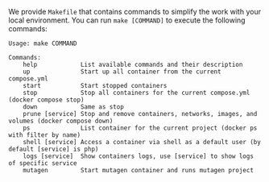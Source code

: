 We provide `Makefile` that contains commands to simplify the work with your local environment. You can run `make [COMMAND]` to execute the following commands:

```
Usage: make COMMAND

Commands:
    help            List available commands and their description 
    up              Start up all container from the current compose.yml 
    start           Start stopped containers 
    stop            Stop all containers for the current compose.yml (docker compose stop) 
    down            Same as stop
    prune [service] Stop and remove containers, networks, images, and volumes (docker compose down)
    ps              List container for the current project (docker ps with filter by name)
    shell [service] Access a container via shell as a default user (by default [service] is php)
    logs [service]  Show containers logs, use [service] to show logs of specific service
    mutagen         Start mutagen container and runs mutagen project
```
